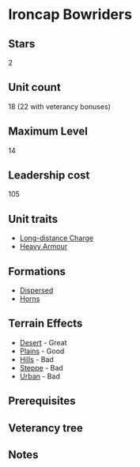 # Ironcap Bowriders

## Stars
2

## Unit count
18 (22 with veterancy bonuses)

## Maximum Level
14

## Leadership cost
105

## Unit traits
* [Long-distance Charge](../../unit-traits/long-distance-charge.md)
* [Heavy Armour](../../unit-traits/heavy-armour.md)

## Formations
* [Dispersed](../../formations/dispersed.md)
* [Horns](../../formations/horns.md)

## Terrain Effects
* [Desert](../../terrain-effects/desert) - Great
* [Plains](../../terrain-effects/plains) - Good
* [Hills](../../terrain-effects/hills) - Bad
* [Steppe](../../terrain-effects/steppe) - Bad
* [Urban](../../terrain-effects/urban) - Bad

## Prerequisites

## Veterancy tree

## Notes

